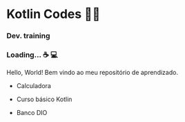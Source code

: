 #  Kotlin Codes :man_technologist:  #

### Dev. training  ### 

### Loading... :coffee: :computer:  ### 

Hello, World! Bem vindo ao meu repositório de aprendizado.

- Calculadora

- Curso básico Kotlin

- Banco DIO

  
  
  
